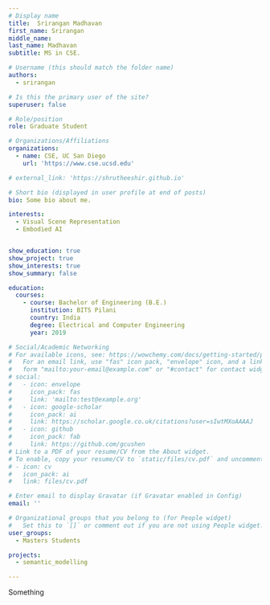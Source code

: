 ```yaml
---
# Display name
title:  Srirangan Madhavan
first_name: Srirangan
middle_name: 
last_name: Madhavan
subtitle: MS in CSE.

# Username (this should match the folder name)
authors:
  - srirangan

# Is this the primary user of the site?
superuser: false

# Role/position
role: Graduate Student

# Organizations/Affiliations
organizations:
  - name: CSE, UC San Diego
    url: 'https://www.cse.ucsd.edu'

# external_link: 'https://shrutheeshir.github.io'

# Short bio (displayed in user profile at end of posts)
bio: Some bio about me.

interests:
  - Visual Scene Representation
  - Embodied AI


show_education: true
show_project: true
show_interests: true
show_summary: false

education:
  courses:
    - course: Bachelor of Engineering (B.E.)
      institution: BITS Pilani
      country: India
      degree: Electrical and Computer Engineering
      year: 2019

# Social/Academic Networking
# For available icons, see: https://wowchemy.com/docs/getting-started/page-builder/#icons
#   For an email link, use "fas" icon pack, "envelope" icon, and a link in the
#   form "mailto:your-email@example.com" or "#contact" for contact widget.
# social:
#   - icon: envelope
#     icon_pack: fas
#     link: 'mailto:test@example.org'
#   - icon: google-scholar
#     icon_pack: ai
#     link: https://scholar.google.co.uk/citations?user=sIwtMXoAAAAJ
#   - icon: github
#     icon_pack: fab
#     link: https://github.com/gcushen
# Link to a PDF of your resume/CV from the About widget.
# To enable, copy your resume/CV to `static/files/cv.pdf` and uncomment the lines below.
# - icon: cv
#   icon_pack: ai
#   link: files/cv.pdf

# Enter email to display Gravatar (if Gravatar enabled in Config)
email: ''

# Organizational groups that you belong to (for People widget)
#   Set this to `[]` or comment out if you are not using People widget.
user_groups:
  - Masters Students

projects:
  - semantic_modelling

---
```


Something